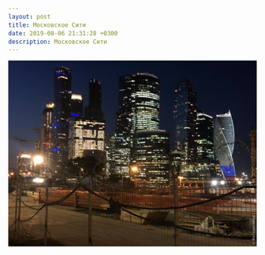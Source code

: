 ```yaml
---
layout: post
title: Московское Сити
date: 2019-08-06 21:31:28 +0300
description: Московское Сити
---
```


<img src="/assets/images/2019/08/2019-08-06_21-31-28_IMG_2093_web.jpg" class="img-fluid mx-auto d-block" alt="Московское Сити" />
